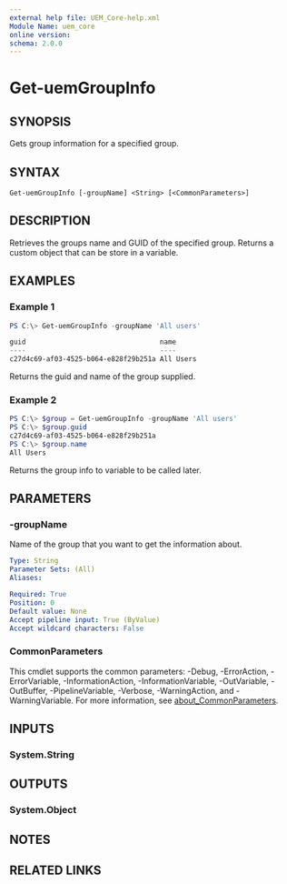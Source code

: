 ```yaml
---
external help file: UEM_Core-help.xml
Module Name: uem_core
online version:
schema: 2.0.0
---
```


# Get-uemGroupInfo

## SYNOPSIS
Gets group information for a specified group.

## SYNTAX

```
Get-uemGroupInfo [-groupName] <String> [<CommonParameters>]
```

## DESCRIPTION
Retrieves the groups name and GUID of the specified group. Returns a custom object that can be store in a variable.

## EXAMPLES

### Example 1
```powershell
PS C:\> Get-uemGroupInfo -groupName 'All users'

guid                                 name
----                                 ----
c27d4c69-af03-4525-b064-e828f29b251a All Users

```

Returns the guid and name of the group supplied.

### Example 2
```powershell
PS C:\> $group = Get-uemGroupInfo -groupName 'All users'
PS C:\> $group.guid
c27d4c69-af03-4525-b064-e828f29b251a
PS C:\> $group.name
All Users
```

Returns the group info to variable to be called later.

## PARAMETERS

### -groupName
Name of the group that you want to get the information about.

```yaml
Type: String
Parameter Sets: (All)
Aliases:

Required: True
Position: 0
Default value: None
Accept pipeline input: True (ByValue)
Accept wildcard characters: False
```

### CommonParameters
This cmdlet supports the common parameters: -Debug, -ErrorAction, -ErrorVariable, -InformationAction, -InformationVariable, -OutVariable, -OutBuffer, -PipelineVariable, -Verbose, -WarningAction, and -WarningVariable. For more information, see [about_CommonParameters](http://go.microsoft.com/fwlink/?LinkID=113216).

## INPUTS

### System.String

## OUTPUTS

### System.Object
## NOTES

## RELATED LINKS
